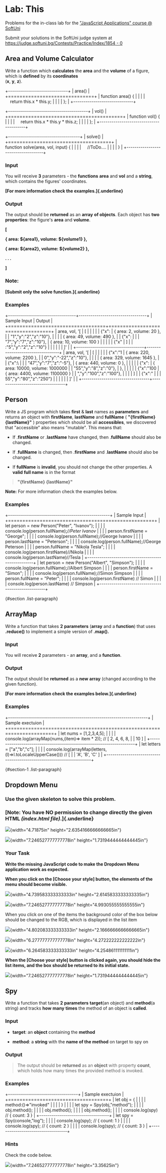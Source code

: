 Lab: This
=========

Problems for the in-class lab for the [\"JavaScript Applications\"
course @ SoftUni](https://softuni.bg/courses/js-applications)

Submit your solutions in the SoftUni judge system at
[https://judge.softuni.bg/Contests/Practice/Index/1854 -
0](https://judge.softuni.bg/Contests/Practice/Index/1854#0)

Area and Volume Calculator
--------------------------

Write a function which **calculates** the **area** and the **volume** of
a figure, which is **defined** by its **coordinates**\
(**x**, **y**, **z**).

+------------------------------+
| area()                       |
+==============================+
| function area() {            |
|                              |
|     return this.x \* this.y; |
|                              |
| };                           |
+------------------------------+

+----------------------------------------+
| vol()                                  |
+========================================+
| function vol() {                       |
|                                        |
|     return this.x \* this.y \* this.z; |
|                                        |
| };                                     |
+----------------------------------------+

+------------------------------------+
| solve()                            |
+====================================+
| function solve(area, vol, input) { |
|                                    |
|     //ToDo\....                    |
|                                    |
| }                                  |
+------------------------------------+

### Input

You will receive **3** parameters - the **functions** **area** and
**vol** and a **string**, which contains the figures\' coordinates.

**[For more information check the examples.]{.underline}**

### Output

The output should be **returned** as an **array** **of objects**. Each
object has **two** **properties**: the figure\'s **area** and
**volume**.

**\[**

**{ area: \${area1}, volume: \${volume1} },**

**{ area: \${area2}, volume: \${volume2} },**

**. . .**

**\]**

### Note:

**[Submit only the solve function.]{.underline}**

### Examples

+----------------------------------+----------------------------------+
| Sample Input                     | Output                           |
+==================================+==================================+
| area, vol, \'\[                  | \[                               |
|                                  |                                  |
| {\"x\":                          | { area: 2, volume: 20 },         |
| \"1\",\"y\":\"2\",\"z\":\"10\"}, |                                  |
|                                  | { area: 49, volume: 490 },       |
| {\"x\":                          |                                  |
| \"7\",\"y\":\"7\",\"z\":\"10\"}, | { area: 10, volume: 100 }        |
|                                  |                                  |
| {\"x\"                           | \]                               |
| :\"5\",\"y\":\"2\",\"z\":\"10\"} |                                  |
|                                  |                                  |
| \]\'                             |                                  |
+----------------------------------+----------------------------------+
| area, vol, \'\[                  | \[                               |
|                                  |                                  |
| {\"x\":\"1                       | { area: 220, volume: 2200 },     |
| 0\",\"y\":\"-22\",\"z\":\"10\"}, |                                  |
|                                  | { area: 329, volume: 1645 },     |
| {\"x\":\                         |                                  |
| "47\",\"y\":\"7\",\"z\":\"-5\"}, | { area: 440, volume: 0 },        |
|                                  |                                  |
| {\"x\":                          | { area: 10000, volume: 1000000   |
| \"55\",\"y\":\"8\",\"z\":\"0\"}, | },                               |
|                                  |                                  |
| {\"x\":\"100                     | { area: 4400, volume: 1100000 }  |
| \",\"y\":\"100\",\"z\":\"100\"}, |                                  |
|                                  | \]                               |
| {\"x\":\"                        |                                  |
| 55\",\"y\":\"80\",\"z\":\"250\"} |                                  |
|                                  |                                  |
| \]\'                             |                                  |
+----------------------------------+----------------------------------+

Person
------

Write a JS program which takes **first** & **last** names as
**parameters** and returns an object with **firstName**, **lastName**
and **fullName** ( **\"{firstName} {lastName}\"** ) properties which
should be all **accessibles**, we discovered that \"accessible\" also
means \"mutable\". This means that:

-   If .**firstName** or .**lastName** have changed, then .**fullName**
    should also be changed.

-   If .**fullName** is changed, then .**firstName** and .**lastName**
    should also be changed.

-   If **fullName** is **invalid**, you should not change the other
    properties. A **valid** **full name** is in the format

> **\"{firstName} {lastName}\"**

**Note:** For more information check the examples below.

### Examples

+---------------------------------------------------+
| Sample Input                                      |
+===================================================+
| let person = new Person(\"Peter\", \"Ivanov\");   |
|                                                   |
| console.log(person.fullName);*//Peter Ivanov*     |
|                                                   |
| person.firstName = \"George\";                    |
|                                                   |
| console.log(person.fullName);//George Ivanov      |
|                                                   |
| person.lastName = \"Peterson\";                   |
|                                                   |
| console.log(person.fullName);//George Peterson    |
|                                                   |
| person.fullName = \"Nikola Tesla\";               |
|                                                   |
| console.log(person.firstName)//Nikola             |
|                                                   |
| console.log(person.lastName)//Tesla               |
+---------------------------------------------------+
| let person = new Person(\"Albert\", \"Simpson\"); |
|                                                   |
| console.log(person.fullName);//Albert Simpson     |
|                                                   |
| person.firstName = \"Simon\";                     |
|                                                   |
| console.log(person.fullName);//Simon Simpson      |
|                                                   |
| person.fullName = \"Peter\";                      |
|                                                   |
| console.log(person.firstName) // Simon            |
|                                                   |
| console.log(person.lastName) // Simpson           |
+---------------------------------------------------+

 {#section .list-paragraph}

ArrayMap
--------

Write a function that takes **2** **parameters** (**array** and a
**function**) that uses **.reduce()** to implement a simple version of
**.map().**

### Input

You will receive **2** parameters - an **array**, and a **function**.

### Output

The output should be **returned** as a **new** **array** (changed
according to the given function).

**[For more information check the examples below.]{.underline}**

### Examples

+----------------------------------------------------------------------+
| Sample exectuion                                                     |
+======================================================================+
| let nums = \[1,2,3,4,5\];                                            |
|                                                                      |
| console.log(arrayMap(nums,(item)=\> item \* 2)); // \[ 2, 4, 6, 8,   |
| 10 \]                                                                |
+----------------------------------------------------------------------+
| let letters = \[\"a\",\"b\",\"c\"\];                                 |
|                                                                      |
| console.log(arrayMap(letters,(l)=\>l.toLocaleUpperCase())) // \[     |
| \'A\', \'B\', \'C\' \]                                               |
+----------------------------------------------------------------------+

 {#section-1 .list-paragraph}

Dropdown Menu
-------------

### Use the given skeleton to solve this problem.

### [Note: You have NO permission to change directly the given HTML *(index.html file)*.]{.underline}

![](media/image1.png){width="4.71875in" height="2.6354166666666665in"}

![](media/image2.png){width="7.246527777777778in"
height="1.7319444444444445in"}

### Your Task

**Write the missing JavaScript code to make the Dropdown Menu
application work as expected.**

**When you click on the \[Choose your style\] button, the elements of
the menu should become visible.**

![](media/image3.png){width="4.739583333333333in"
height="2.6145833333333335in"}

![](media/image4.png){width="7.246527777777778in"
height="4.993055555555555in"}

When you click on one of the items the background color of the box below
should be changed to the RGB, which is displayed in the list item

![](media/image5.png){width="4.802083333333333in"
height="2.1666666666666665in"}

![](media/image6.png){width="6.277777777777778in"
height="4.272222222222222in"}

![](media/image7.png){width="6.264583333333333in"
height="4.254861111111111in"}

**When the \[Choose your style\] button is clicked again, you should
hide the list items, and the box should be returned to its initial
state.**

![](media/image2.png){width="7.246527777777778in"
height="1.7319444444444445in"}

Spy
---

Write a function that takes **2** **parameters** **target**(an object)
and **method**(a string) and tracks **how** **many** **times** the
method of an object is **called**.

### Input

-   **target**: an **object** containing the **method**

-   **method**: a **string** with the **name of the method** on target
    to spy on

### Output

> The output should be **returned** as an **object** with property
> **count**, which holds how many times the provided method is invoked.

### Examples

+-----------------------------------+
| Sample exectuion                  |
+===================================+
| let obj = {                       |
|                                   |
| method:()=\>\"invoked\"           |
|                                   |
| }                                 |
|                                   |
| let spy = Spy(obj,\"method\");    |
|                                   |
| obj.method();                     |
|                                   |
| obj.method();                     |
|                                   |
| obj.method();                     |
|                                   |
| console.log(spy) // { count: 3 }  |
+-----------------------------------+
| let spy = Spy(console,\"log\");   |
|                                   |
| console.log(spy); // { count: 1 } |
|                                   |
| console.log(spy); // { count: 2 } |
|                                   |
| console.log(spy); // { count: 3 } |
+-----------------------------------+

### Hints

Check the code below.

![](media/image8.png){width="7.246527777777778in" height="3.35625in"}
